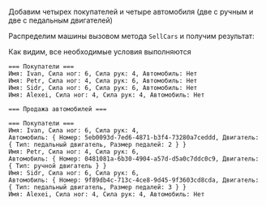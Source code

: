 Добавим четырех покупателей и четыре автомобиля (две с ручным и две с педальным двигателей)

Распределим машины вызовом метода `SellCars` и получим результат:

Как видим, все необходимые условия выполняются


```
=== Покупатели ===
Имя: Ivan, Сила ног: 6, Сила рук: 4, Автомобиль: Нет
Имя: Petr, Сила ног: 4, Сила рук: 6, Автомобиль: Нет
Имя: Sidr, Сила ног: 6, Сила рук: 6, Автомобиль: Нет
Имя: Alexei, Сила ног: 4, Сила рук: 4, Автомобиль: Нет

=== Продажа автомобилей ===

=== Покупатели ===
Имя: Ivan, Сила ног: 6, Сила рук: 4,
Автомобиль: { Номер: 5eb0093d-7ed6-4871-b3f4-73280a7ceddd, Двигатель: { Тип: педальный двигатель, Размер педалей: 2 } }
Имя: Petr, Сила ног: 4, Сила рук: 6,
Автомобиль: { Номер: 0481081a-6b30-4904-a57d-d5a0c7ddc0c9, Двигатель: { Тип: ручной двигатель } }
Имя: Sidr, Сила ног: 6, Сила рук: 6,
Автомобиль: { Номер: 9f89db4c-713c-4ce8-9d45-9f3603cd8cda, Двигатель: { Тип: педальный двигатель, Размер педалей: 3 } }
Имя: Alexei, Сила ног: 4, Сила рук: 4, Автомобиль: Нет
```